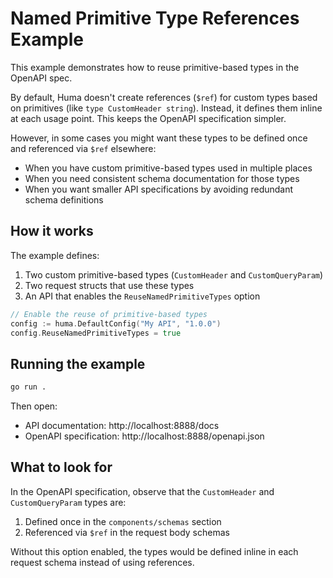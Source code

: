 # Named Primitive Type References Example

This example demonstrates how to reuse primitive-based types in the OpenAPI spec. 

By default, Huma doesn't create references (`$ref`) for custom types based on primitives (like `type CustomHeader string`). Instead, it defines them inline at each usage point. This keeps the OpenAPI specification simpler.

However, in some cases you might want these types to be defined once and referenced via `$ref` elsewhere:
- When you have custom primitive-based types used in multiple places
- When you need consistent schema documentation for those types
- When you want smaller API specifications by avoiding redundant schema definitions

## How it works

The example defines:
1. Two custom primitive-based types (`CustomHeader` and `CustomQueryParam`)
2. Two request structs that use these types
3. An API that enables the `ReuseNamedPrimitiveTypes` option

```go
// Enable the reuse of primitive-based types
config := huma.DefaultConfig("My API", "1.0.0")
config.ReuseNamedPrimitiveTypes = true
```

## Running the example

```bash
go run .
```

Then open:
- API documentation: http://localhost:8888/docs
- OpenAPI specification: http://localhost:8888/openapi.json

## What to look for

In the OpenAPI specification, observe that the `CustomHeader` and `CustomQueryParam` types are:
1. Defined once in the `components/schemas` section
2. Referenced via `$ref` in the request body schemas

Without this option enabled, the types would be defined inline in each request schema instead of using references. 